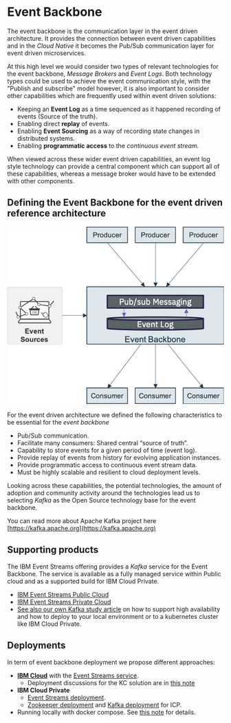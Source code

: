 # Event Backbone

The event backbone is the communication layer in the event driven architecture.  It provides the connection between event driven capabilities and in the *Cloud Native* it becomes the Pub/Sub communication layer for event driven microservices.

At this high level we would consider two types of relevant technologies for the event backbone, *Message Brokers* and *Event Logs*.  Both technology types could be used to achieve the event communication style, with the "Publish and subscribe" model however, it is also important to consider other capabilities which are frequently used within event driven solutions:

* Keeping an **Event Log** as a time sequenced as it happened recording of events (Source of the truth).
* Enabling direct **replay** of events.
* Enabling **Event Sourcing** as a way of recording state changes in distributed systems.
* Enabling **programmatic access** to the *continuous event stream*.

When viewed across these wider event driven capabilities, an event log style technology can provide a central component which can support all of these capabilities, whereas a message broker would have to be extended with other components.

## Defining the Event Backbone for the event driven reference architecture

![](evt-backbone.png)

For the event driven architecture we defined the following characteristics to be essential for the *event backbone*

* Pub/Sub communication.
* Facilitate many consumers: Shared central “source of truth”.
* Capability to store events for a given period of time (event log).
* Provide replay of events from history for evolving application instances.
* Provide programmatic access to continuous event stream data.
* Must be highly scalable and resilient to cloud deployment levels.

Looking across these capabilities, the potential technologies, the amount of adoption and community activity around the technologies lead us to selecting *Kafka* as the Open Source technology base for the event backbone.

You can read more about Apache Kafka project here [https://kafka.apache.org](https://kafka.apache.org)

## Supporting products

The IBM Event Streams offering provides a *Kafka* service for the Event Backbone. The service is available as a fully managed service within Public cloud and as a supported build for IBM Cloud Private.

* [IBM Event Streams Public Cloud](https://console.bluemix.net/catalog/services/event-streams)
* [IBM Event Streams Private Cloud](https://www.ibm.com/cloud/event-streams)
* [See also our own Kafka study article](../kafka/readme.md) on how to support high availability and how to deploy to your local environment or to a kubernetes cluster like IBM Cloud Private.

## Deployments

In term of event backbone deployment we propose different approaches:

* **[IBM Cloud](https://cloud.ibm.com/)** with the [Event Streams service](https://cloud.ibm.com/catalog/services/event-streams).
    * Deployment discussions for the KC solution are in [this note](https://ibm-cloud-architecture.github.io/refarch-kc/deployments/iks/)
* **IBM Cloud Private**
    * [Event Streams deployment](../deployments/eventstreams/README.md).
    * [Zookeeper deployment](../deployments/zookeeper/README.md) and [Kafka deployment](../deployments/kafka/README.md) for ICP.
* Running locally with docker compose. See [this note](https://ibm-cloud-architecture.github.io/refarch-kc/deployments/local/) for details.
